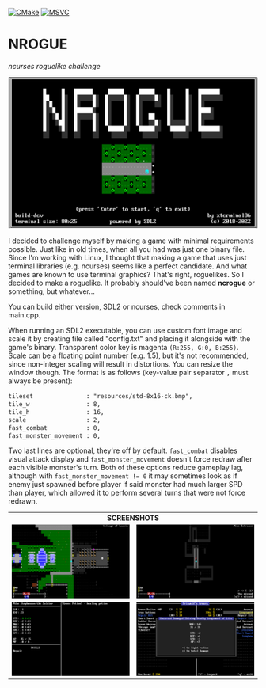 [![CMake](https://github.com/xterminal86/nrogue/actions/workflows/cmake.yml/badge.svg?branch=master)](https://github.com/xterminal86/nrogue/actions/workflows/cmake.yml)
[![MSVC](https://github.com/xterminal86/nrogue/actions/workflows/msvc.yaml/badge.svg)](https://github.com/xterminal86/nrogue/actions/workflows/msvc.yaml)

# NROGUE
*ncurses roguelike challenge*

![](resources/github-front/title.png)

I decided to challenge myself by making a game with minimal requirements possible.
Just like in old times, when all you had was just one binary file.
Since I'm working with Linux, I thought that making a game that uses just terminal libraries (e.g. ncurses)
seems like a perfect candidate. And what games are known to use terminal graphics? That's right, roguelikes.
So I decided to make a roguelike.
It probably should've been named **ncrogue** or something, but whatever...

You can build either version, SDL2 or ncurses, check comments in main.cpp.

When running an SDL2 executable, you can use custom font image and scale it by creating
file called "config.txt" and placing it alongside with the game's binary.
Transparent color key is magenta `(R:255, G:0, B:255)`.
Scale can be a floating point number (e.g. 1.5), but it's not recommended,
since non-integer scaling will result in distortions.
You can resize the window though.
The format is as follows (key-value pair separator `,` must always be present):

```
tileset               : "resources/std-8x16-ck.bmp",
tile_w                : 8,
tile_h                : 16,
scale                 : 2,
fast_combat           : 0,
fast_monster_movement : 0,
```

Two last lines are optional, they're off by default.
`fast_combat` disables visual attack display and `fast_monster_movement` doesn't force redraw after each visible monster's turn.
Both of these options reduce gameplay lag, although with `fast_monster_movement != 0` it may sometimes look as if
enemy just spawned before player if said monster had much larger SPD than player, which allowed it to perform several
turns that were not force redrawn.

<TABLE>
  <TR>
    <TD colspan="2" align="center"><B>SCREENSHOTS</B></TD>
  </TR>
  <TR>
    <TD><IMG src="resources/github-front/in-game.png" title="in-game"></TD>
    <TD><IMG src="resources/github-front/in-game-battle.png" title="battle"></TD>
  </TR>
  <TR>
    <TD><IMG src="resources/github-front/in-game-charsheet.png" title="charsheet"></TD>
    <TD><IMG src="resources/github-front/in-game-shop.png" title="shop"></TD>
  </TR>
</TABLE>
